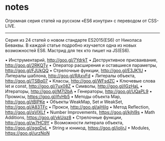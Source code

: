 # notes

Огромная серия статей на русском «ES6 изнутри» с переводом от CSS-LIVE. 
********************************************** 
Серия из 24 статей о новом стандарте ES2015(ES6) от Николаса Беваквы. В каждой статье подробно изучается одна из новых возможностей ES6. Мастрид для тех кто пишет на JS(ES6). 

• Инструментарий, http://goo.gl/7YdrkT 
• Деструктивное присваивание, http://goo.gl/2RKQTy 
• Оператор расширения и оставшиеся параметры, http://goo.gl/FJUkQQ 
• Стрелочные функции, http://goo.gl/E3JK1U 
• Литералы шаблона, http://goo.gl/RAxvFd 
• Литералы объекта, http://goo.gl/TSBq07 
• Классы, http://goo.gl/WFsdZC 
• Ключевые слова let и const, http://goo.gl/7ux08Z 
• Символы, http://goo.gl/lGzHaL 
• Итераторы, http://goo.gl/M7l2bA 
• Генераторы, http://goo.gl/UQaPL9 
• Промисы, https://goo.gl/jfvHb5 
• Методы объекта Map, http://goo.gl/tBlPKe 
• Объекты WeakMap, Set и WeakSet, http://goo.gl/A83TFc 
• Прокси, http://goo.gl/ajHiIg 
• Метод Reflection, http://goo.gl/qVlXLf 
• Number Improvements, https://goo.gl/kjhl9s 
• Math Additions, https://goo.gl/vkUqz8 
• Стрелочные функции, http://goo.gl/w7HC9Y 
• Возможности литерала объекта, http://goo.gl/qgqDxL 
• String и юникод, https://goo.gl/ioIjrJ 
• Modules, https://goo.gl/urzNoN
